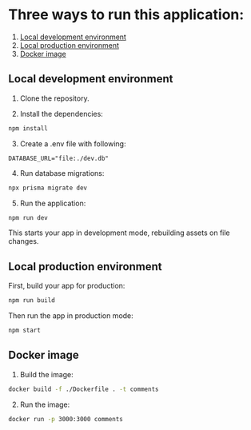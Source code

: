 # Three ways to run this application:

1. [Local development environment](#local-development-environment)
2. [Local production environment](#local-production-environment)
3. [Docker image](#docker-image)


## Local development environment

1. Clone the repository.

2. Install the dependencies:

```sh
npm install
```

3. Create a .env file with following:

```
DATABASE_URL="file:./dev.db"
```

4. Run database migrations:

```sh
npx prisma migrate dev
```

5. Run the application:

```sh
npm run dev
```

This starts your app in development mode, rebuilding assets on file changes.

## Local production environment

First, build your app for production:

```sh
npm run build
```

Then run the app in production mode:

```sh
npm start
```

## Docker image

1. Build the image:

```sh
docker build -f ./Dockerfile . -t comments
```

2. Run the image:
```sh
docker run -p 3000:3000 comments
```

